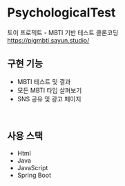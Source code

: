 # PsychologicalTest
토이 프로젝트 - MBTI 기반 테스트 클론코딩<br>
https://pigmbti.sayun.studio/
<br>

## 구현 기능
- MBTI 테스트 및 결과
- 모든 MBTI 타입 살펴보기
- SNS 공유 및 광고 페이지
<br>

## 사용 스택
- Html
- Java
- JavaScript
- Spring Boot
